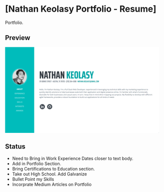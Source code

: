 # [Nathan Keolasy Portfolio - Resume]

Portfolio.

## Preview
![Preview](./img/preview.jpg)

## Status

* Need to Bring in Work Experience Dates closer to text body.
* Add in Portfolio Section.
* Bring Certifications to Education section.
* Take out High School. Add Galvanize
* Bullet Point my Skills
* Incorprate Medium Articles on Portfolio


